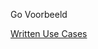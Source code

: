Go Voorbeeld

[Written Use Cases](https://docs.google.com/document/d/1n2wCHrbLhcmlHAOAURk6CUaTvyR5Gi757Cz96j9c1ws/edit?usp=sharing "Clickable ftw") 
